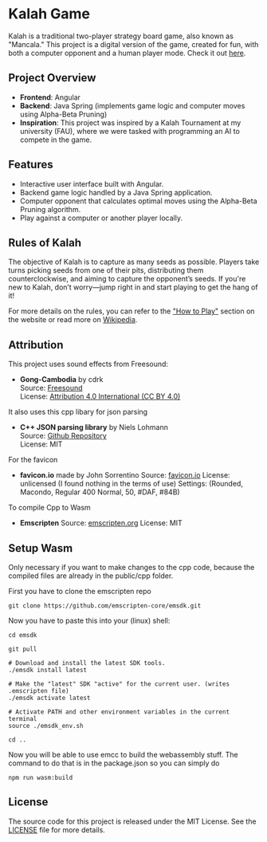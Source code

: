 # Kalah Game

Kalah is a traditional two-player strategy board game, also known as "Mancala." This project is a digital version of the game, created for fun, with both a computer opponent and a human player mode. Check it out [here](https://ingosternberg.github.io/fe-kalah/start).

## Project Overview

- **Frontend**: Angular
- **Backend**: Java Spring (implements game logic and computer moves using Alpha-Beta Pruning)
- **Inspiration**: This project was inspired by a Kalah Tournament at my university (FAU), where we were tasked with programming an AI to compete in the game.

## Features

- Interactive user interface built with Angular.
- Backend game logic handled by a Java Spring application.
- Computer opponent that calculates optimal moves using the Alpha-Beta Pruning algorithm.
- Play against a computer or another player locally.

## Rules of Kalah

The objective of Kalah is to capture as many seeds as possible. Players take turns picking seeds from one of their pits, distributing them counterclockwise, and aiming to capture the opponent’s seeds. If you're new to Kalah, don’t worry—jump right in and start playing to get the hang of it!

For more details on the rules, you can refer to the ["How to Play"](https://ingosternberg.github.io/fe-kalah/tutorial) section on the website or read more on [Wikipedia](https://en.wikipedia.org/wiki/Kalah).

## Attribution

This project uses sound effects from Freesound:
- **Gong-Cambodia** by cdrk  
  Source: [Freesound](https://freesound.org/s/379865/)  
  License: [Attribution 4.0 International (CC BY 4.0)](https://creativecommons.org/licenses/by/4.0/)


It also uses this cpp libary for json parsing
- **C++ JSON parsing library** by Niels Lohmann  
  Source: [Github Repository](https://github.com/nlohmann/json/tree/develop)  
  License: MIT

For the favicon
- **favicon.io** made by John Sorrentino
  Source: [favicon.io](https://favicon.io/favicon-generator/)
  License: unlicensed (I found nothing in the terms of use)
  Settings: (Rounded, Macondo, Regular 400 Normal, 50, #DAF, #84B)

To compile Cpp to Wasm
- **Emscripten** 
  Source: [emscripten.org](https://emscripten.org)
  License: MIT

## Setup Wasm

Only necessary if you want to make changes to the cpp code, because the compiled files are already in the public/cpp folder.

First you have to clone the emscripten repo
```
git clone https://github.com/emscripten-core/emsdk.git
```

Now you have to paste this into your (linux) shell:
```
cd emsdk

git pull

# Download and install the latest SDK tools.
./emsdk install latest

# Make the "latest" SDK "active" for the current user. (writes .emscripten file)
./emsdk activate latest

# Activate PATH and other environment variables in the current terminal
source ./emsdk_env.sh

cd ..
```

Now you will be able to use emcc to build the webassembly stuff. The command to do that is in the package.json so you can simply do
```
npm run wasm:build
```

## License

The source code for this project is released under the MIT License. See the [LICENSE](LICENSE) file for more details.
